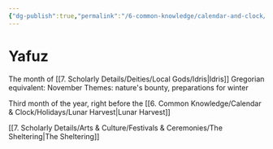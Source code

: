 ```yaml
---
{"dg-publish":true,"permalink":"/6-common-knowledge/calendar-and-clock/months/yafuz/"}
---
```


# Yafuz

The month of [[7. Scholarly Details/Deities/Local Gods/Idris\|Idris]] 
Gregorian equivalent: November
Themes: nature's bounty, preparations for winter

Third month of the year, right before the [[6. Common Knowledge/Calendar & Clock/Holidays/Lunar Harvest\|Lunar Harvest]]

[[7. Scholarly Details/Arts & Culture/Festivals & Ceremonies/The Sheltering\|The Sheltering]] 